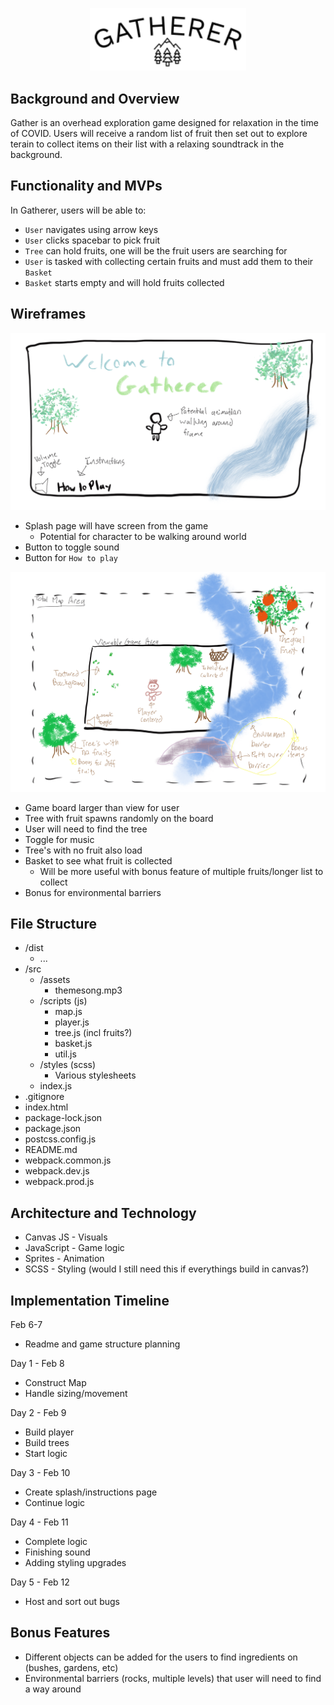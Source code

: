 <p align="center"> 
  <img width="250" height="100.26" src="https://raw.githubusercontent.com/davidjhinku/gatherer/main/src/assets/splash_logo.png">
</p>

## Background and Overview
Gather is an overhead exploration game designed for relaxation in the time of COVID. Users will receive a random list of fruit then set out to explore terain to collect items on their list with a relaxing soundtrack in the background. 

## Functionality and MVPs
In Gatherer, users will be able to: 
* `User` navigates using arrow keys
* `User` clicks spacebar to pick fruit
* `Tree` can hold fruits, one will be the fruit users are searching for
* `User` is tasked with collecting certain fruits and must add them to their `Basket`
* `Basket` starts empty and will hold fruits collected
          
## Wireframes
<p align="center"> 
  <img src="https://raw.githubusercontent.com/davidjhinku/gatherer/main/src/assets/wireframe_splash.png">
</p>

* Splash page will have screen from the game
    * Potential for character to be walking around world
* Button to toggle sound
* Button for `How to play`

<p align="center"> 
  <img src="https://raw.githubusercontent.com/davidjhinku/gatherer/main/src/assets/wireframe_game.png">
</p>

* Game board larger than view for user
* Tree with fruit spawns randomly on the board
* User will need to find the tree
* Toggle for music
* Tree's with no fruit also load
* Basket to see what fruit is collected
    * Will be more useful with bonus feature of multiple fruits/longer list to collect
* Bonus for environmental barriers

## File Structure
* /dist
    * ...
* /src
    * /assets
        * themesong.mp3
    * /scripts (js)
        * map.js
        * player.js
        * tree.js (incl fruits?)
        * basket.js
        * util.js
    * /styles (scss)
        * Various stylesheets
    * index.js
* .gitignore
* index.html
* package-lock.json
* package.json
* postcss.config.js
* README.md
* webpack.common.js
* webpack.dev.js
* webpack.prod.js

## Architecture and Technology
* Canvas JS - Visuals
* JavaScript - Game logic
* Sprites - Animation
* SCSS - Styling (would I still need this if everythings build in canvas?)

## Implementation Timeline
Feb 6-7
* Readme and game structure planning

Day 1 - Feb 8
* Construct Map
* Handle sizing/movement

Day 2 - Feb 9
* Build player
* Build trees
* Start logic

Day 3 - Feb 10
* Create splash/instructions page
* Continue logic

Day 4 - Feb 11
* Complete logic
* Finishing sound
* Adding styling upgrades

Day 5 - Feb 12
* Host and sort out bugs

## Bonus Features
* Different objects can be added for the users to find ingredients on (bushes, gardens, etc)
* Environmental barriers (rocks, multiple levels) that user will need to find a way around
